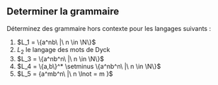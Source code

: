 
## Determiner la grammaire

Déterminez des grammaire hors contexte pour les langages suivants : 
1) $L_1 = \{a^nb\ |\ n \in \N\}$
2) $L_2$ le langage des mots de Dyck
3) $L_3 = \{a^nb^n\ |\ n \in \N\}$
4) $L_4 = \{a,b\}^* \setminus \{a^nb^n\ |\ n \in \N\}$
5) $L_5 = \{a^mb^n\ |\ n \lnot = m }$
<!--stackedit_data:
eyJoaXN0b3J5IjpbMzkzNDQ0MTldfQ==
-->